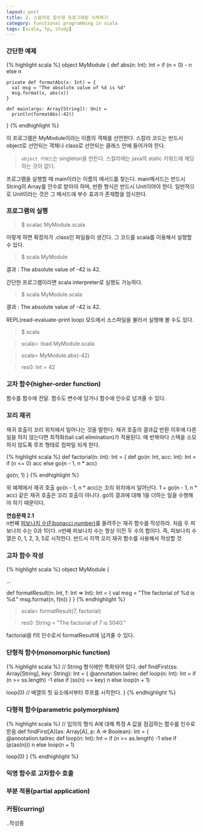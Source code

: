 ```yaml
---
layout: post
title: 2. 스칼라로 함수형 프로그래밍 시작하기
category: functional programming in scala
tags: [scala, fp, study]
---
```


### 간단한 예제
{% highlight scala %}
object MyModule {
  def abs(n: Int): Int = 
    if (n < 0) - n
    else n

    private def formatAbs(x: Int) = {
      val msg = "The absolute value of %d is %d"
      msg.format(x, abs(x))
    }

    def main(args: Array[String]): Unit =
      println(formatAbs(-42))
}
{% endhighlight %}

이 프로그램은 MyModule이라는 이름의 객체를 선언한다.
스칼라 코드는 반드시 object로 선언되는 객체나 class로 선언되는 클래스 안에 들어가야 한다.

> `object 키워드`는 singleton을 만든다. 스칼라에는 java의 static 키워드에 해당하는 것이 없다.

프로그램을 실행할 때 main이라는 이름의 메서드를 찾는다.
main메서드는 반드시 String의 Array를 인수로 받아야 하며, 반환 형식은 반드시 Unit이어야 한다.
일반적으로 Unit이라는 것은 그 메서드에 부수 효과가 존재함을 암시한다.

### 프로그램의 실행
> $ scalac MyModule.scala

이렇게 하면 확장자가 .class인 파일들이 생긴다.
그 코드를 scala를 이용해서 실행할 수 있다.

> $ scala MyModule

결과 : The absolute value of -42 is 42.

간단한 프로그램이라면 scala interpreter로 실행도 가능하다.

> $ scala MyModule.scala

결과 : The absolute value of -42 is 42.

REPL(read-evaluate-print loop) 모드에서 소스파일을 불러서 실행해 볼 수도 있다.

> $ scala

> scala> :load MyModule.scala

> scala> MyModule.abs(-42)

> res0: Int = 42


### 고차 함수(higher-order function)
함수를 함수에 전달. 함수도 변수에 담거나 함수에 인수로 넘겨줄 수 있다.


### 꼬리 재귀
재귀 호출이 꼬리 위치에서 일어나는 것을 말한다.
재귀 호출의 결과값 반환 이후에 다른 일을 하지 않는다면 최적화(tail call elimination)가 적용된다.
매 반복마다 스택을 소모하지 않도록 루프 형태로 컴파일 되게 한다.

{% highlight scala %}
def factorial(n: Int): Int = {
  def go(n: Int, acc: Int): Int =
    if (n <= 0) acc
    else go(n - 1, n * acc)

  go(n, 1)
}
{% endhighlight %}

위 예제에서 재귀 호출 go(n - 1, n * acc)는 꼬리 위치에서 일어난다.
1 + go(n - 1, n * acc) 같은 재귀 호출은 꼬리 호출이 아니다. 
go의 결과에 대해 1을 더하는 일을 수행해야 하기 때문이다.

<div class="message">
<strong>연습문제 2.1</strong><br/>
n번째 <a href="https://ko.wikipedia.org/wiki/%ED%94%BC%EB%B3%B4%EB%82%98%EC%B9%98_%EC%88%98" target="_blank">피보나치 수(Fibonacci number)</a>를 돌려주는 재귀 함수를 작성하라. 처음 두 피보나치 수는 0과 1이다. n번째 피보나치 수는 항상 이전 두 수의 합이다. 즉, 피보나치 수열은 0, 1, 2, 3, 5로 시작한다. 반드시 지역 꼬리 재귀 함수를 사용해서 작성할 것.
</div>

### 고차 함수 작성
{% highlight scala %}
object MyModule {

  ...

  def formatResult(n: Int, f: Int => Int): Int = {
    val msg = "The factorial of %d is %d."
    msg.format(n, f(n))
  }
}
{% endhighlight %}

> scala> formatResult(7, factorial)

> res0: String = "The factorial of 7 is 5040."

factorial을 f의 인수로서 formatResult에 넘겨줄 수 있다.

### 단형적 함수(monomorphic function)
{% highlight scala %}
// String 형식에만 특화되어 있다.
def findFirst(ss: Array[String], key: String): Int = {
  @annotation.tailrec
  def loop(n: Int): Int = 
    if (n >= ss.length) -1
    else if (ss(n) == key) n
    else loop(n + 1)

  loop(0) // 배열의 첫 요소에서부터 루프를 시작한다.
}
{% endhighlight %}

### 다형적 함수(parametric polymorphism)
{% highlight scala %}
// 임의의 형식 A에 대해 특정 A 값을 점검하는 함수를 인수로 받음
def findFirst[A](as: Array[A], p: A => Boolean): Int = {
  @annotation.tailrec
  def loop(n: Int): Int = 
    if (n >= as.length) -1
    else if (p(as(n))) n
    else loop(n + 1)

  loop(0)
}
{% endhighlight %}


### 익명 함수로 고차함수 호출


### 부분 적용(partial application)


### 커링(curring)



..작성중